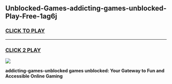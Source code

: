 
## Unblocked-Games-addicting-games-unblocked-Play-Free-1ag6j
<h3>
<a href="https://premium76.site?title=addicting-games-unblocked&ref=20A">CLICK TO PLAY</a></h3>
<hr>

<h3>
<a href="https://premium76.site?title=addicting-games-unblocked&ref=20A">CLICK 2 PLAY</a>
  
</h3>

<a href="https://premium76.site?title=addicting-games-unblocked&ref=20A"><img src="https://clearcache.store/games.png"></a>


**addicting-games-unblocked games unblocked: Your Gateway to Fun and Accessible Online Gaming**
